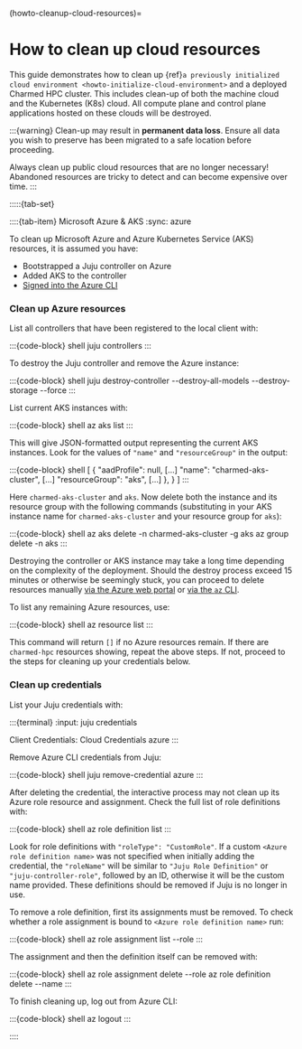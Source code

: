 (howto-cleanup-cloud-resources)=
# How to clean up cloud resources

This guide demonstrates how to clean up {ref}`a previously initialized cloud environment <howto-initialize-cloud-environment>`
and a deployed Charmed HPC cluster. This includes clean-up of both the machine cloud and the Kubernetes (K8s) cloud. All compute plane and
control plane applications hosted on these clouds will be destroyed.

:::{warning}
Clean-up may result in **permanent data loss**. Ensure all data you wish to preserve has been migrated to a safe location before proceeding.

Always clean up public cloud resources that are no longer necessary! Abandoned resources are tricky to detect and can become expensive over time.
:::

:::::{tab-set}

::::{tab-item} Microsoft Azure & AKS
:sync: azure

To clean up Microsoft Azure and Azure Kubernetes Service (AKS) resources, it is assumed you have:

* Bootstrapped a Juju controller on Azure
* Added AKS to the controller
* [Signed into the Azure CLI](https://learn.microsoft.com/en-us/cli/azure/authenticate-azure-cli-interactively)

### Clean up Azure resources

List all controllers that have been registered to the local client with:

:::{code-block} shell
juju controllers
:::

To destroy the Juju controller and remove the Azure instance:

:::{code-block} shell
juju destroy-controller <controller name> --destroy-all-models --destroy-storage --force
:::

List current AKS instances with:

:::{code-block} shell
az aks list
:::

This will give JSON-formatted output representing the current AKS instances. Look for the values of `"name"` and `"resourceGroup"` in the output:

:::{code-block} shell
[
  {
    "aadProfile": null,
    [...]
    "name": "charmed-aks-cluster",
    [...]
    "resourceGroup": "aks",
    [...]
    },
  }
]
:::

Here `charmed-aks-cluster` and `aks`. Now delete both the instance and its resource group with the following commands (substituting in your AKS instance name for `charmed-aks-cluster` and your resource group for `aks`):

:::{code-block} shell
az aks delete -n charmed-aks-cluster -g aks
az group delete -n aks
:::

Destroying the controller or AKS instance may take a long time depending on the complexity of the deployment. Should the destroy process exceed 15 minutes or otherwise be seemingly stuck, you can proceed to delete resources manually [via the Azure web portal](https://learn.microsoft.com/en-us/azure/azure-resource-manager/management/manage-resources-portal) or [via the `az` CLI](https://learn.microsoft.com/en-us/azure/azure-resource-manager/management/manage-resources-cli).

To list any remaining Azure resources, use:

:::{code-block} shell
az resource list
:::

This command will return `[]` if no Azure resources remain. If there are `charmed-hpc` resources showing, repeat the above steps. If not, proceed to the steps for cleaning up your credentials below.

### Clean up credentials

List your Juju credentials with:

:::{terminal}
:input: juju credentials

Client Credentials:
Cloud        Credentials
azure        <your credential name>
:::

Remove Azure CLI credentials from Juju:

:::{code-block} shell
juju remove-credential azure <your credential name>
:::

After deleting the credential, the interactive process may not clean up its Azure role resource and assignment. Check the full list of role definitions with:

:::{code-block} shell
az role definition list
:::

Look for role definitions with `"roleType": "CustomRole"`. If a custom `<Azure role definition name>` was not specified when initially adding the credential, the `"roleName"` will be similar to `"Juju Role Definition"` or `"juju-controller-role"`, followed by an ID, otherwise it will be the custom name provided. These definitions should be removed if Juju is no longer in use.

To remove a role definition, first its assignments must be removed. To check whether a role assignment is bound to `<Azure role definition name>` run:

:::{code-block} shell
az role assignment list --role <Azure role definition name>
:::

The assignment and then the definition itself can be removed with:

:::{code-block} shell
az role assignment delete --role <Azure role definition name>
az role definition delete --name <Azure role definition name>
:::

To finish cleaning up, log out from Azure CLI:

:::{code-block} shell
az logout
:::

::::
